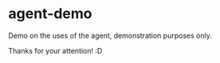 # agent-demo
Demo on the uses of the agent, demonstration purposes only.

Thanks for your attention!
:D
